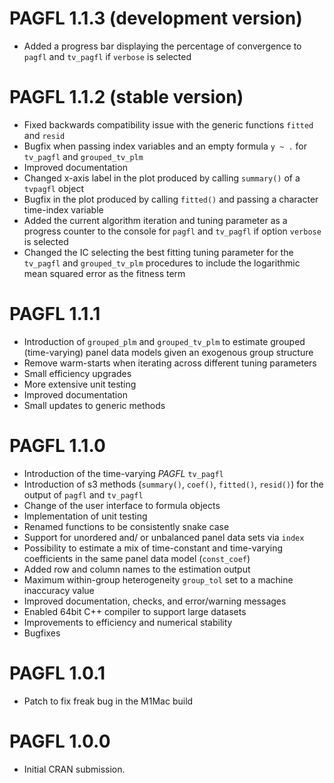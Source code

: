 # PAGFL 1.1.3 (development version)

* Added a progress bar displaying the percentage of convergence to `pagfl` and `tv_pagfl` if `verbose` is selected

# PAGFL 1.1.2 (stable version)

* Fixed backwards compatibility issue with the generic functions `fitted` and `resid`
* Bugfix when passing index variables and an empty formula `y ~ .` for `tv_pagfl` and `grouped_tv_plm`
* Improved documentation
* Changed x-axis label in the plot produced by calling `summary()` of a `tvpagfl` object
* Bugfix in the plot produced by calling `fitted()` and passing a character time-index variable
* Added the current algorithm iteration and tuning parameter as a progress counter to the console for `pagfl` and `tv_pagfl` if option `verbose` is selected
* Changed the IC selecting the best fitting tuning parameter for the `tv_pagfl` and `grouped_tv_plm` procedures to include the logarithmic mean squared error as the fitness term

# PAGFL 1.1.1

* Introduction of `grouped_plm` and `grouped_tv_plm` to estimate grouped (time-varying) panel data models given an exogenous group structure
* Remove warm-starts when iterating across different tuning parameters
* Small efficiency upgrades
* More extensive unit testing
* Improved documentation
* Small updates to generic methods

# PAGFL 1.1.0

* Introduction of the time-varying *PAGFL* `tv_pagfl`
* Introduction of s3 methods (`summary()`, `coef()`, `fitted()`, `resid()`) for the output of `pagfl` and `tv_pagfl`
* Change of the user interface to formula objects
* Implementation of unit testing
* Renamed functions to be consistently snake case
* Support for unordered and/ or unbalanced panel data sets via `index`
* Possibility to estimate a mix of time-constant and time-varying coefficients in the same panel data model (`const_coef`)
* Added row and column names to the estimation output
* Maximum within-group heterogeneity `group_tol` set to a machine inaccuracy value
* Improved documentation, checks, and error/warning messages
* Enabled 64bit C++ compiler to support large datasets
* Improvements to efficiency and numerical stability
* Bugfixes

# PAGFL 1.0.1

* Patch to fix freak bug in the M1Mac build

# PAGFL 1.0.0

* Initial CRAN submission.
